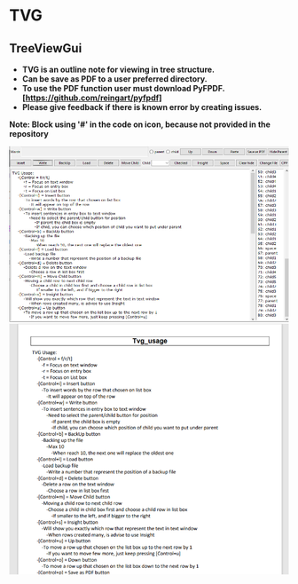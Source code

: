 # TVG
## TreeViewGui
* **TVG is an outline note for viewing in tree structure.**
* **Can be save as PDF to a user preferred directory.**
* **To use the PDF function user must download PyFPDF. [https://github.com/reingart/pyfpdf]**
* **Please give feedback if there is known error by creating issues.**

**Note: Block using '#' in the code on icon, because not provided in the repository**

![TVG](/TVG.png)
![SavedPDF](/SavedPDF.png)
